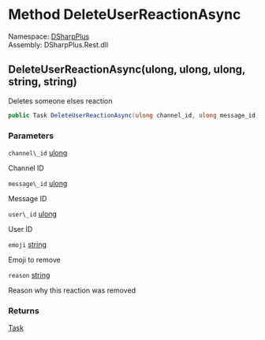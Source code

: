 # Method DeleteUserReactionAsync

Namespace: [DSharpPlus](DSharpPlus.md)  
Assembly: DSharpPlus.Rest.dll

## <a id="DSharpPlus_DiscordRestClient_DeleteUserReactionAsync_System_UInt64_System_UInt64_System_UInt64_System_String_System_String_"></a>DeleteUserReactionAsync\(ulong, ulong, ulong, string, string\)

Deletes someone elses reaction

```csharp
public Task DeleteUserReactionAsync(ulong channel_id, ulong message_id, ulong user_id, string emoji, string reason)
```

### Parameters

`channel\_id` [ulong](https://learn.microsoft.com/dotnet/api/system.uint64)

Channel ID

`message\_id` [ulong](https://learn.microsoft.com/dotnet/api/system.uint64)

Message ID

`user\_id` [ulong](https://learn.microsoft.com/dotnet/api/system.uint64)

User ID

`emoji` [string](https://learn.microsoft.com/dotnet/api/system.string)

Emoji to remove

`reason` [string](https://learn.microsoft.com/dotnet/api/system.string)

Reason why this reaction was removed

### Returns

[Task](https://learn.microsoft.com/dotnet/api/system.threading.tasks.task)

